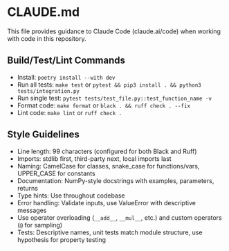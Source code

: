 # CLAUDE.md

This file provides guidance to Claude Code (claude.ai/code) when working with code in this repository.

## Build/Test/Lint Commands
- Install: `poetry install --with dev`
- Run all tests: `make test` or `pytest && pip3 install . && python3 tests/integration.py`
- Run single test: `pytest tests/test_file.py::test_function_name -v`
- Format code: `make format` or `black . && ruff check . --fix`
- Lint code: `make lint` or `ruff check .`

## Style Guidelines
- Line length: 99 characters (configured for both Black and Ruff)
- Imports: stdlib first, third-party next, local imports last
- Naming: CamelCase for classes, snake_case for functions/vars, UPPER_CASE for constants
- Documentation: NumPy-style docstrings with examples, parameters, returns
- Type hints: Use throughout codebase
- Error handling: Validate inputs, use ValueError with descriptive messages
- Use operator overloading (`__add__`, `__mul__`, etc.) and custom operators (`@` for sampling)
- Tests: Descriptive names, unit tests match module structure, use hypothesis for property testing
